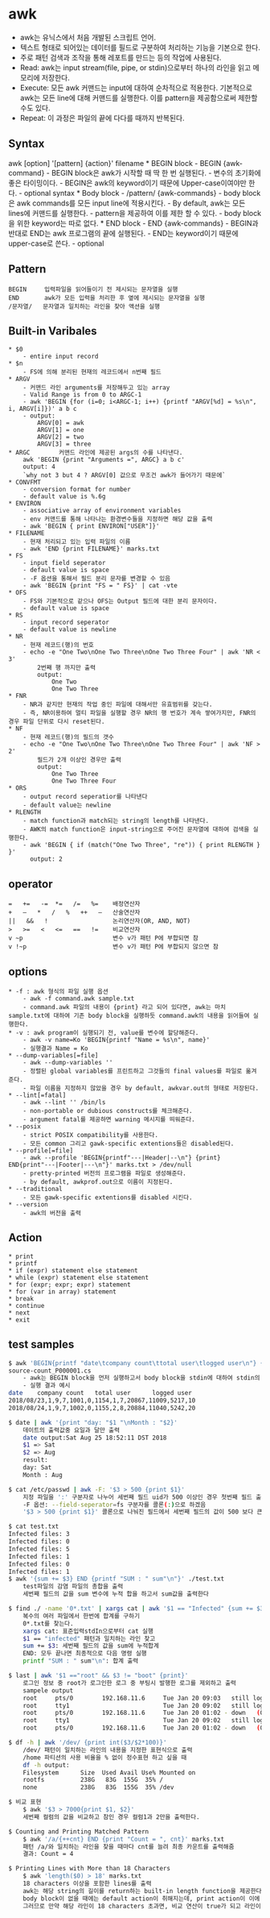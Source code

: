 # awk
- awk는 유닉스에서 처음 개발된 스크립트 언어.
- 텍스트 형태로 되어있는 데이터를 필드로 구분하여 처리하는 기능을 기본으로 한다.
- 주로 패턴 검색과 조작을 통해 레포트를 만드는 등의 작업에 사용된다.
- Read: awk는 input stream(file, pipe, or stdin)으로부터 하나의 라인을 읽고 메모리에 저장한다.
- Execute: 모든 awk 커맨드는 input에 대하여 순차적으로 적용한다. 기본적으로 awk는 모든 line에 대해 커맨드를 실행한다. 이를 pattern을 제공함으로써 제한할 수도 있다.
- Repeat: 이 과정은 파일의 끝에 다다를 때까지 반복된다.

## Syntax
awk [option] '[pattern] {action}' filename
    * BEGIN block
        - BEGIN {awk-command}
        - BEGIN block은 awk가 시작할 때 딱 한 번 실행된다. 
        - 변수의 초기화에 좋은 타이밍이다.
        - BEGIN은 awk의 keyword이기 때문에 Upper-case이여야만 한다.
        - optional syntax
    * Body block
        - /pattern/ {awk-commands}
        - body block은 awk commands를 모든 input line에 적용시킨다.
        - By default, awk는 모든 lines에 커맨드를 실행한다.
        - pattern을 제공하여 이를 제한 할 수 있다.
        - body block을 위한 keyword는 따로 없다.
    * END block
        - END {awk-commands}
        - BEGIN과 반대로 END는 awk 프로그램의 끝에 실행된다.
        - END는 keyword이기 때문에 upper-case로 쓴다.
        - optional 

## Pattern
    BEGIN     입력파일을 읽어들이기 전 제시되는 문자열을 실행
    END       awk가 모든 입력을 처리한 후 옆에 제시되는 문자열을 실행
    /문자열/   문자열과 일치하는 라인을 찾아 액션을 실행

## Built-in Varibales
    * $0
        - entire input record
    * $n
        - FS에 의해 분리된 현재의 레코드에서 n번째 필드
    * ARGV        
        - 커맨드 라인 arguments를 저장해두고 있는 array
        - Valid Range is from 0 to ARGC-1
        - awk 'BEGIN {for (i=0; i<ARGC-1; i++) {printf "ARGV[%d] = %s\n", i, ARGV[i]})' a b c
        - output:
            ARGV[0] = awk
            ARGV[1] = one
            ARGV[2] = two
            ARGV[3] = three
    * ARGC        커맨드 라인에 제공된 args의 수를 나타낸다.
        awk 'BEGIN {print "Arguments =", ARGC} a b c'
        output: 4
        `why not 3 but 4 ? ARGV[0] 값으로 무조건 awk가 들어가기 때문에`
    * CONVFMT
        - conversion format for number
        - default value is %.6g
    * ENVIRON
        - associative array of environment variables
        - env 커맨드를 통해 나타나는 환경변수들을 지정하면 해당 값을 출력
        - awk 'BEGIN { print ENVIRON["USER"]}'
    * FILENAME
        - 현재 처리되고 있는 입력 파일의 이름
        - awk 'END {print FILENAME}' marks.txt
    * FS
        - input field seperator
        - default value is space
        - -F 옵션을 통해서 필드 분리 문자를 변경할 수 있음
        - awk 'BEGIN {print "FS = " FS}' | cat -vte
    * OFS
        - FS와 기본적으로 같으나 OFS는 Output 필드에 대한 분리 문자이다.
        - default value is space
    * RS
        - input record seperator
        - default value is newline
    * NR
        - 현재 레코드(행)의 번호
        - echo -e "One Two\nOne Two Three\nOne Two Three Four" | awk 'NR < 3'
            2번째 행 까지만 출력
            output:
                One Two
                One Two Three
    * FNR
        - NR과 같지만 현재의 작업 중인 파일에 대해서만 유효범위를 갖는다.
        - 즉, NR이용하여 멀티 파일을 실행할 경우 NR의 행 번호가 계속 쌓여가지만, FNR의 경우 파일 단위로 다시 reset된다.
    * NF
        - 현재 레코드(행)의 필드의 갯수 
        - echo -e "One Two\nOne Two Three\nOne Two Three Four" | awk 'NF > 2'
            필드가 2개 이상인 경우만 출력
            output:
                One Two Three
                One Two Three Four
    * ORS
        - output record seperatior를 나타낸다
        - default value는 newline
    * RLENGTH
        - match function과 match되는 string의 length를 나타낸다.
        - AWK의 match function은 input-string으로 주어진 문자열에 대하여 검색을 실행한다.
        - awk 'BEGIN { if (match("One Two Three", "re")) { print RLENGTH } }'
          output: 2

## operator
    =   +=   -=  *=   /=   %=    배정연산자
    +   –   *   /   %   ++   —   산술연산자
    ||   &&   !                  논리연산자(OR, AND, NOT)
    >   >=   <   <=   ==   !=    비교연산자
    v ~p                         변수 v가 패턴 P에 부합되면 참
    v !~p                        변수 v가 패턴 P에 부합되지 않으면 참
## options
    * -f : awk 형식의 파일 실행 옵션
        - awk -f command.awk sample.txt
        - command.awk 파일의 내용이 {print} 라고 되어 있다면, awk는 마치 sample.txt에 대하여 기존 body block을 실행하듯 command.awk의 내용을 읽어들여 실행한다.
    * -v : awk program이 실행되기 전, value를 변수에 할당해준다.
        - awk -v name=Ko 'BEGIN{printf "Name = %s\n", name}'
        - 실행결과 Name = Ko
    * --dump-variables[=file]
        - awk --dump-variables ''
        - 정렬된 global variables를 프린트하고 그것들의 final values를 파일로 옮겨준다.
        - 파일 이름을 지정하지 않았을 경우 by default, awkvar.out의 형태로 저장된다.
    * --lint[=fatal]
        - awk --lint '' /bin/ls
        - non-portable or dubious constructs를 체크해준다.
        - argument fatal를 제공하면 warning 메시지를 띄워준다.
    * --posix
        - strict POSIX compatibility를 사용한다.
        - 모든 common 그리고 gawk-specific extentions들은 disabled된다.
    * --profile[=file]
        - awk --profile 'BEGIN{printf"---|Header|--\n"} {print} END{print"---|Footer|---\n"}' marks.txt > /dev/null
        - pretty-printed 버전의 프로그램을 파일로 생성해준다. 
        - by default, awkprof.out으로 이름이 지정된다.
    * --traditional
        - 모든 gawk-specific extentions를 disabled 시킨다.
    * --version
        - awk의 버전을 출력

## Action
    * print
    * printf
    * if (expr) statement else statement
    * while (expr) statement else statement
    * for (expr; expr; expr) statement
    * for (var in array) statement
    * break
    * continue
    * next
    * exit


## test samples
```bash
$ awk 'BEGIN{printf "date\tcompany count\ttotal user\tlogged user\n"} {print}' re
source-count_P000001.cs
    - awk는 BEGIN block을 먼저 실행하고서 body block을 stdin에 대하여 stdin의 끝에 다다를때까지 실행하게 된다.
    - 실행 결과 예시
date    company count   total user      logged user
2018/08/23,1,9,7,1001,0,1154,1,7,20867,11009,5217,10
2018/08/24,1,9,7,1002,0,1155,2,8,20884,11040,5242,20

$ date | awk '{print "day: "$1 "\nMonth : "$2}'
    데이트의 출력값중 요일과 달만 출력
    date output:Sat Aug 25 18:52:11 DST 2018
    $1 => Sat
    $2 => Aug
    result:
    day: Sat
    Month : Aug

$ cat /etc/passwd | awk -F: '$3 > 500 {print $1}'
    지정 파일을 ':' 구분자로 나누어 세번째 필드 uid가 500 이상인 경우 첫번째 필드 출력
    -F 옵션: --field-seperator=fs 구분자를 콜론(:)으로 하겠음
    '$3 > 500 {print $1}' 콜론으로 나눠진 필드에서 세번째 필드의 값이 500 보다 큰 경우에 출력하겠다

$ cat test.txt
Infected files: 3
Infected files: 0
Infected files: 5
Infected files: 1
Infected files: 0
Infected files: 1
$ awk '{sum += $3} END {printf "SUM : " sum"\n"}' ./test.txt
    test파일의 감염 파일의 총합을 출력
    세번째 필드의 값을 sum 변수에 누적 합을 하고서 sum값을 출력한다

$ find ./ -name '0*.txt' | xargs cat | awk '$1 == "Infected" {sum += $3 } END {printf "SUM : " sum"\n"}'
    복수의 여러 파일에서 한번에 합계를 구하기
    0*.txt를 찾는다.
    xargs cat: 표준입력stdIn으로부터 cat 실행
    $1 == "infected" 패턴과 일치하는 라인 찾고
    sum += $3: 세번째 필드의 값을 sum에 누적합계
    END: 모두 끝나면 최종적으로 다음 명령 실행
    printf "SUM : " sum"\n": 합계 출력

$ last | awk '$1 =="root" && $3 != "boot" {print}'
    로그인 정보 중 root가 로그인한 로그 중 부팅시 발행한 로그를 제외하고 출력
    sampele output
    root     pts/0        192.168.11.6     Tue Jan 20 09:03   still logged in
    root     tty1                          Tue Jan 20 09:02   still logged in
    root     pts/0        192.168.11.6     Tue Jan 20 01:02 - down   (00:24)
    root     tty1                          Tue Jan 20 09:02   still logged in
    root     pts/0        192.168.11.6     Tue Jan 20 01:02 - down   (00:24)

$ df -h | awk '/dev/ {print int($3/$2*100)}'
    /dev/ 패턴이 일치하는 라인의 내용을 지정한 표현식으로 출력
    /home 파티션의 사용 비율을 % 없이 정수표현 하고 싶을 때
    df -h output:
    Filesystem      Size  Used Avail Use% Mounted on
    rootfs          238G   83G  155G  35% /
    none            238G   83G  155G  35% /dev

$ 비교 표현
    $ awk '$3 > 7000{print $1, $2}' 
    세번째 컬럼의 값을 비교하고 참인 경우 컬럼1과 2만을 출력한다.

$ Counting and Printing Matched Pattern
    $ awk '/a/{++cnt} END {print "Count = ", cnt}' marks.txt
    패턴 /a/와 일치하는 라인을 찾을 때마다 cnt를 늘려 최종 카운트를 출력해줌
    결과: Count = 4

$ Printing Lines with More than 18 Characters
    $ awk 'length($0) > 18' marks.txt
    18 characters 이상을 포함한 lines를 출력
    awk는 해당 string의 길이를 return하는 built-in length function을 제공한다. $0 변수는 라인 전체를 저장한다.
    body block이 없을 때에는 default action이 취해지는데, print action이 이에 해당한다. 
    그러므로 만약 해당 라인이 18 characters 초과면, 비교 연산이 true가 되고 라인이 출력되는 것이다.
```






